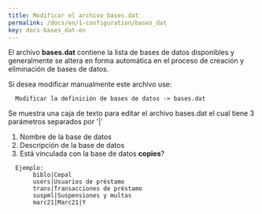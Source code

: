 ```yaml
---
title: Modificar el archivo bases.dat
permalink: /docs/en/1-configuration/bases_dat
key: docs-bases_dat-en
---
```


El archivo **bases.dat** contiene la lista de bases de datos disponibles y generalmente se altera en forma automática en el proceso de creación y eliminación de bases de datos.

Si desea modificar manualmente este archivo use:

```
  Modificar la definición de bases de datos -> bases.dat

```

Se muestra una caja de texto para editar el archivo bases.dat el cual tiene 3 parámetros separados por '\|'

1. Nombre de la base de datos
2. Descripción de la base de datos
3. Está vinculada con la base de datos **copies**?

```
  Ejemplo:
       biblo|Cepal
       users|Usuarios de préstamo
       trans|Transacciones de préstamo
       suspml|Suspensiones y multas
       marc21|Marc21|Y
```